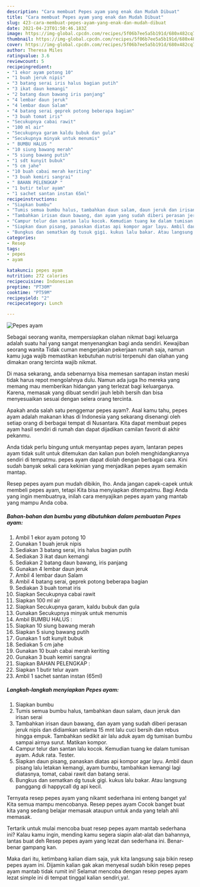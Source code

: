 ```yaml
---
description: "Cara membuat Pepes ayam yang enak dan Mudah Dibuat"
title: "Cara membuat Pepes ayam yang enak dan Mudah Dibuat"
slug: 423-cara-membuat-pepes-ayam-yang-enak-dan-mudah-dibuat
date: 2021-04-23T01:50:46.183Z
image: https://img-global.cpcdn.com/recipes/5f06b7ee5a5b191d/680x482cq70/pepes-ayam-foto-resep-utama.jpg
thumbnail: https://img-global.cpcdn.com/recipes/5f06b7ee5a5b191d/680x482cq70/pepes-ayam-foto-resep-utama.jpg
cover: https://img-global.cpcdn.com/recipes/5f06b7ee5a5b191d/680x482cq70/pepes-ayam-foto-resep-utama.jpg
author: Theresa Miles
ratingvalue: 3.6
reviewcount: 5
recipeingredient:
- "1 ekor ayam potong 10"
- "1 buah jeruk nipis"
- "3 batang serai iris halus bagian putih"
- "3 ikat daun kemangi"
- "2 batang daun bawang iris panjang"
- "4 lembar daun jeruk"
- "4 lembar daun Salam"
- "4 batang serai geprek potong beberapa bagian"
- "3 buah tomat iris"
- "Secukupnya cabai rawit"
- "100 ml air"
- "Secukupnya garam kaldu bubuk dan gula"
- "Secukupnya minyak untuk menumis"
- " BUMBU HALUS "
- "10 siung bawang merah"
- "5 siung bawang putih"
- "1 sdt kunyit bubuk"
- "5 cm jahe"
- "10 buah cabai merah keriting"
- "3 buah kemiri sangrai"
- " BAHAN PELENGKAP "
- "1 butir telur ayam"
- "1 sachet santan instan 65ml"
recipeinstructions:
- "Siapkan bumbu"
- "Tumis semua bumbu halus, tambahkan daun salam, daun jeruk dan irisan serai"
- "Tambahkan irisan daun bawang, dan ayam yang sudah diberi perasan jeruk nipis dan didiamkan selama 15 mnt lalu cuci bersih dan rebus hingga empuk. Tambahkan sedikit air lalu aduk ayam dg tumisan bumbu sampai airnya surut. Matikan kompor."
- "Campur telur dan santan lalu kocok. Kemudian tuang ke dalam tumisan ayam. Aduk rata. Tester."
- "Siapkan daun pisang, panaskan diatas api kompor agar layu. Ambil daun pisang lalu letakan kemangi, ayam bumbu, tambahkan kemangi lagi diatasnya, tomat, cabai rawit dan batang serai."
- "Bungkus dan sematkan dg tusuk gigi. kukus lalu bakar. Atau langsung panggang di happycall dg api kecil."
categories:
- Resep
tags:
- pepes
- ayam

katakunci: pepes ayam 
nutrition: 272 calories
recipecuisine: Indonesian
preptime: "PT30M"
cooktime: "PT59M"
recipeyield: "2"
recipecategory: Lunch

---
```



![Pepes ayam](https://img-global.cpcdn.com/recipes/5f06b7ee5a5b191d/680x482cq70/pepes-ayam-foto-resep-utama.jpg)

Sebagai seorang wanita, mempersiapkan olahan nikmat bagi keluarga adalah suatu hal yang sangat menyenangkan bagi anda sendiri. Kewajiban seorang  wanita Tidak cuman mengerjakan pekerjaan rumah saja, namun kamu juga wajib memastikan kebutuhan nutrisi terpenuhi dan olahan yang dimakan orang tercinta wajib nikmat.

Di masa  sekarang, anda sebenarnya bisa memesan santapan instan meski tidak harus repot mengolahnya dulu. Namun ada juga lho mereka yang memang mau memberikan hidangan yang terlezat bagi keluarganya. Karena, memasak yang dibuat sendiri jauh lebih bersih dan bisa menyesuaikan sesuai dengan selera orang tercinta. 



Apakah anda salah satu penggemar pepes ayam?. Asal kamu tahu, pepes ayam adalah makanan khas di Indonesia yang sekarang disenangi oleh setiap orang di berbagai tempat di Nusantara. Kita dapat membuat pepes ayam hasil sendiri di rumah dan dapat dijadikan camilan favorit di akhir pekanmu.

Anda tidak perlu bingung untuk menyantap pepes ayam, lantaran pepes ayam tidak sulit untuk ditemukan dan kalian pun boleh menghidangkannya sendiri di tempatmu. pepes ayam dapat diolah dengan berbagai cara. Kini sudah banyak sekali cara kekinian yang menjadikan pepes ayam semakin mantap.

Resep pepes ayam pun mudah dibikin, lho. Anda jangan capek-capek untuk membeli pepes ayam, tetapi Kita bisa menyiapkan ditempatmu. Bagi Anda yang ingin membuatnya, inilah cara menyajikan pepes ayam yang mantab yang mampu Anda coba.

<!--inarticleads1-->

##### Bahan-bahan dan bumbu yang dibutuhkan dalam pembuatan Pepes ayam:

1. Ambil 1 ekor ayam potong 10
1. Gunakan 1 buah jeruk nipis
1. Sediakan 3 batang serai, iris halus bagian putih
1. Sediakan 3 ikat daun kemangi
1. Sediakan 2 batang daun bawang, iris panjang
1. Gunakan 4 lembar daun jeruk
1. Ambil 4 lembar daun Salam
1. Ambil 4 batang serai, geprek potong beberapa bagian
1. Sediakan 3 buah tomat iris
1. Siapkan Secukupnya cabai rawit
1. Siapkan 100 ml air
1. Siapkan Secukupnya garam, kaldu bubuk dan gula
1. Gunakan Secukupnya minyak untuk menumis
1. Ambil  BUMBU HALUS :
1. Siapkan 10 siung bawang merah
1. Siapkan 5 siung bawang putih
1. Gunakan 1 sdt kunyit bubuk
1. Sediakan 5 cm jahe
1. Gunakan 10 buah cabai merah keriting
1. Gunakan 3 buah kemiri sangrai
1. Siapkan  BAHAN PELENGKAP :
1. Siapkan 1 butir telur ayam
1. Ambil 1 sachet santan instan (65ml)




<!--inarticleads2-->

##### Langkah-langkah menyiapkan Pepes ayam:

1. Siapkan bumbu
1. Tumis semua bumbu halus, tambahkan daun salam, daun jeruk dan irisan serai
1. Tambahkan irisan daun bawang, dan ayam yang sudah diberi perasan jeruk nipis dan didiamkan selama 15 mnt lalu cuci bersih dan rebus hingga empuk. Tambahkan sedikit air lalu aduk ayam dg tumisan bumbu sampai airnya surut. Matikan kompor.
1. Campur telur dan santan lalu kocok. Kemudian tuang ke dalam tumisan ayam. Aduk rata. Tester.
1. Siapkan daun pisang, panaskan diatas api kompor agar layu. Ambil daun pisang lalu letakan kemangi, ayam bumbu, tambahkan kemangi lagi diatasnya, tomat, cabai rawit dan batang serai.
1. Bungkus dan sematkan dg tusuk gigi. kukus lalu bakar. Atau langsung panggang di happycall dg api kecil.




Ternyata resep pepes ayam yang nikamt sederhana ini enteng banget ya! Kita semua mampu mencobanya. Resep pepes ayam Cocok banget buat kita yang sedang belajar memasak ataupun untuk anda yang telah ahli memasak.

Tertarik untuk mulai mencoba buat resep pepes ayam mantab sederhana ini? Kalau kamu ingin, mending kamu segera siapin alat-alat dan bahannya, lantas buat deh Resep pepes ayam yang lezat dan sederhana ini. Benar-benar gampang kan. 

Maka dari itu, ketimbang kalian diam saja, yuk kita langsung saja bikin resep pepes ayam ini. Dijamin kalian gak akan menyesal sudah bikin resep pepes ayam mantab tidak rumit ini! Selamat mencoba dengan resep pepes ayam lezat simple ini di tempat tinggal kalian sendiri,ya!.

